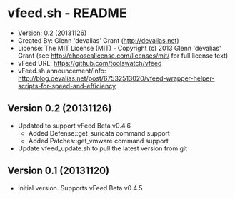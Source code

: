 # vfeed.sh - README
* Version: 0.2 (20131126)
* Created By: Glenn 'devalias' Grant (http://devalias.net)
* License: The MIT License (MIT) - Copyright (c) 2013 Glenn 'devalias' Grant (see http://choosealicense.com/licenses/mit/ for full license text)
* vFeed URL: https://github.com/toolswatch/vfeed
* vFeed.sh announcement/info: http://blog.devalias.net/post/67532513020/vfeed-wrapper-helper-scripts-for-speed-and-efficiency

Version 0.2 (20131126)
-----------------------
* Updated to support vFeed Beta v0.4.6
  * Added Defense::get_suricata command support
  * Added Patches::get_vmware command support
* Update vfeed_update.sh to pull the latest version from git

Version 0.1 (20131120)
-----------------------
* Initial version. Supports vFeed Beta v0.4.5
